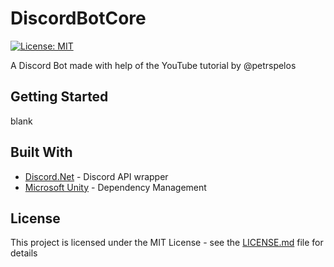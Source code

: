 # DiscordBotCore
[![License: MIT](https://img.shields.io/badge/License-MIT-yellow.svg)](https://opensource.org/licenses/MIT)

A Discord Bot made with help of the YouTube tutorial by @petrspelos

## Getting Started

blank

## Built With

 * [Discord.Net](https://github.com/discord-net/Discord.Net) - Discord API wrapper
 * [Microsoft Unity](https://www.microsoft.com/en-us/download/details.aspx?id=38788) - Dependency Management

## License

This project is licensed under the MIT License - see the [LICENSE.md](LICENSE.md) file for details
